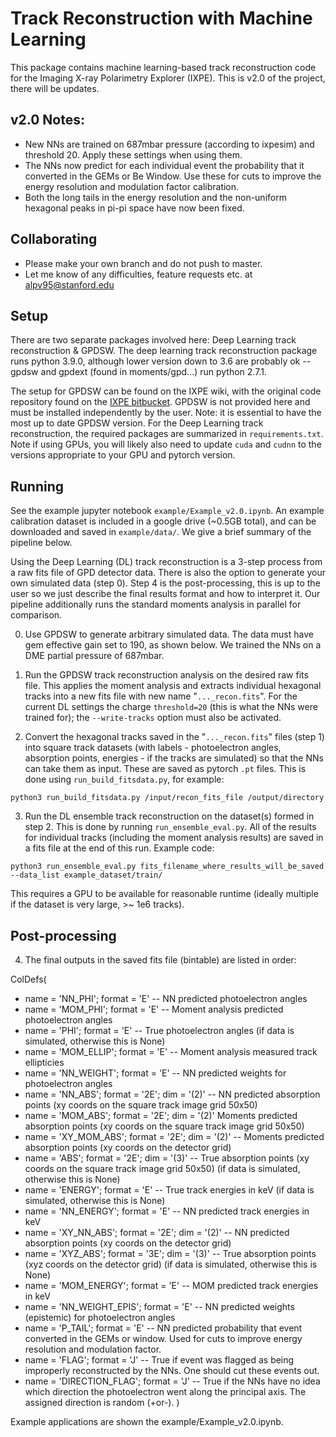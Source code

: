 # Track Reconstruction with Machine Learning

This package contains machine learning-based track reconstruction code for the Imaging X-ray Polarimetry Explorer (IXPE). This is v2.0 of the project, there will be updates.

## v2.0 Notes:
* New NNs are trained on 687mbar pressure (according to ixpesim) and threshold 20. Apply these settings when using them.
* The NNs now predict for each individual event the probability that it converted in the GEMs or Be Window. Use these for cuts to improve the energy resolution and modulation factor calibration.
* Both the long tails in the energy resolution and the non-uniform hexagonal peaks in pi-pi space have now been fixed.

## Collaborating
* Please make your own branch and do not push to master.
* Let me know of any difficulties, feature requests etc. at alpv95@stanford.edu

## Setup

There are two separate packages involved here: Deep Learning track reconstruction & GPDSW.
The deep learning track reconstruction package runs python 3.9.0, although lower version down to 3.6 are probably ok -- gpdsw and gpdext (found in moments/gpd...) run python 2.7.1.

The setup for GPDSW can be found on the IXPE wiki, with the original code repository found on the [IXPE bitbucket](https://bitbucket.org/ixpesw/workspace/projects/IGS). GPDSW is not provided here and must be installed independently by the user. Note: it is essential to have the most up to date GPDSW version.
For the Deep Learning track reconstruction, the required packages are summarized in `requirements.txt`. Note if using GPUs, you will likely also need to update `cuda` and `cudnn` to the versions appropriate to your GPU and pytorch version.

## Running

See the example jupyter notebook `example/Example_v2.0.ipynb`. An example calibration dataset is included in a google drive (~0.5GB total), and can be downloaded and saved in `example/data/`. We give a brief summary of the pipeline below.



Using the Deep Learning (DL) track reconstruction is a 3-step process from a raw fits file of GPD detector data. There is also the option to generate your own simulated data (step 0). Step 4 is the post-processing, this is up to the user so we just describe the final results format and how to interpret it.
Our pipeline additionally runs the standard moments analysis in parallel for comparison. 

0. Use GPDSW to generate arbitrary simulated data. The data must have gem effective gain set to 190, as shown below. We trained the NNs on a DME partial pressure of 687mbar.

1. Run the GPDSW track reconstruction analysis on the desired raw fits file. This applies the moment analysis and extracts
individual hexagonal tracks into a new fits file with new name "`..._recon.fits`". For the current DL settings the charge `threshold=20` (this is what the NNs were trained for); the `--write-tracks` option must also be activated.

2. Convert the hexagonal tracks saved in the "`..._recon.fits`" files (step 1) into square track datasets (with labels - photoelectron angles, absorption points, energies - if the tracks are simulated) so that the NNs can take them as input. These
are saved as pytorch `.pt` files. This is done using `run_build_fitsdata.py`, for example:
```
python3 run_build_fitsdata.py /input/recon_fits_file /output/directory
```

3. Run the DL ensemble track reconstruction on the dataset(s) formed in step 2. This is done by running `run_ensemble_eval.py`.
All of the results for individual tracks (including the moment analysis results) are saved in a fits file at the end of this run. Example code:
```
python3 run_ensemble_eval.py fits_filename_where_results_will_be_saved --data_list example_dataset/train/ 
```
This requires a GPU to be available for reasonable runtime (ideally multiple if the dataset is very large, >~ 1e6 tracks).

## Post-processing

4. The final outputs in the saved fits file (bintable) are listed in order:

ColDefs(
* name = 'NN_PHI'; format = 'E'  -- NN predicted photoelectron angles
* name = 'MOM_PHI'; format = 'E' -- Moment analysis predicted photoelectron angles
* name = 'PHI'; format = 'E' -- True photoelectron angles (if data is simulated, otherwise this is None)
* name = 'MOM_ELLIP'; format = 'E' -- Moment analysis measured track ellipticies
* name = 'NN_WEIGHT'; format = 'E' -- NN predicted weights for photoelectron angles
* name = 'NN_ABS'; format = '2E'; dim = '(2)' -- NN predicted absorption points (xy coords on the square track image grid 50x50)
* name = 'MOM_ABS'; format = '2E'; dim = '(2)' Moments predicted absorption points (xy coords on the square track image grid 50x50)
* name = 'XY_MOM_ABS'; format = '2E'; dim = '(2)' -- Moments predicted absorption points (xy coords on the detector grid)
* name = 'ABS'; format = '2E'; dim = '(3)' -- True absorption points (xy coords on the square track image grid 50x50) (if data is simulated, otherwise this is None)
* name = 'ENERGY'; format = 'E' -- True track energies in keV (if data is simulated, otherwise this is None)
* name = 'NN_ENERGY'; format = 'E' -- NN predicted track energies in keV
* name = 'XY_NN_ABS'; format = '2E'; dim = '(2)' -- NN predicted absorption points (xy coords on the detector grid)
* name = 'XYZ_ABS'; format = '3E'; dim = '(3)' -- True absorption points (xyz coords on the detector grid) (if data is simulated, otherwise this is None)
* name = 'MOM_ENERGY'; format = 'E' -- MOM predicted track energies in keV
* name = 'NN_WEIGHT_EPIS'; format = 'E' -- NN predicted weights (epistemic) for photoelectron angles
* name = 'P_TAIL'; format = 'E' -- NN predicted probability that event converted in the GEMs or window. Used for cuts to improve energy resolution and modulation factor.
* name = 'FLAG'; format = 'J' -- True if event was flagged as being improperly reconstructed by the NNs. One should cut these events out.
* name = 'DIRECTION_FLAG'; format = 'J' -- True if the NNs have no idea which direction the photoelectron went along the principal axis. The assigned direction is random (+or-).
)

 Example applications are shown the example/Example_v2.0.ipynb.


